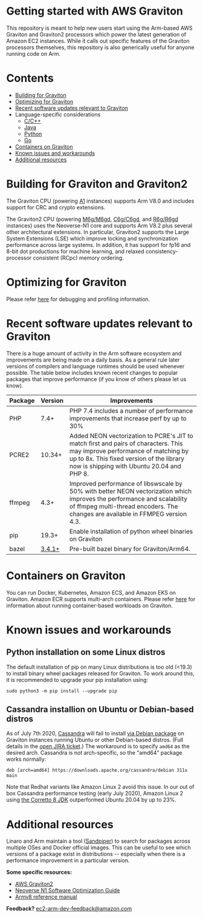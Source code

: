 # Getting started with AWS Graviton

This repository is meant to help new users start using the Arm-based AWS Graviton and Graviton2 processors which power the latest generation of Amazon EC2 instances. While it calls out specific features of the Graviton processors themselves, this repository is also generically useful for anyone running code on Arm.

# Contents
* [Building for Graviton](#building-for-graviton-and-graviton2)
* [Optimizing for Graviton](optimizing.md)
* [Recent software updates relevant to Graviton](#recent-software-updates-relevant-to-graviton)
* Language-specific considerations
	* [C/C++](c-c++.md)
	* [Java](java.md)
	* [Python](python.md)
	* [Go](golang.md)
* [Containers on Graviton](containers.md)
* [Known issues and workarounds](#known-issues-and-workarounds)
* [Additional resources](#additional-resources)

# Building for Graviton and Graviton2
The Graviton CPU (powering [A1](https://aws.amazon.com/ec2/instance-types/a1/) instances) supports Arm V8.0 and includes support for CRC and crypto extensions.

The Graviton2 CPU (powering [M6g/M6gd](https://aws.amazon.com/ec2/instance-types/m6/), [C6g/C6gd](https://aws.amazon.com/ec2/instance-types/c6/), and [R6g/R6gd](https://aws.amazon.com/ec2/instance-types/r6/) instances) uses the Neoverse-N1 core and supports Arm V8.2 plus several
other architectural extensions. In particular, Graviton2 supports the Large
System Extensions (LSE) which improve locking and synchronization performance
across large systems. In addition, it has support for fp16 and 8-bit dot
productions for machine learning, and relaxed consistency-processor consistent
(RCpc) memory ordering.

# Optimizing for Graviton
Please refer [here](optimizing.md) for debugging and profiling information.

# Recent software updates relevant to Graviton
There is a huge amount of activity in the Arm software ecosystem and improvements are being
made on a daily basis. As a general rule later versions of compilers and language runtimes
should be used whenever possible. The table below includes known recent changes to popular
packages that improve performance (if you know of others please let us know).

Package | Version | Improvements
--------|---------|-------------
PHP     | 7.4+    | PHP 7.4 includes a number of performance improvements that increase perf by up to 30%
PCRE2   | 10.34+  | Added NEON vectorization to PCRE's JIT to match first and pairs of characters. This may improve performance of matching by up to 8x. This fixed version of the library now is shipping with Ubuntu 20.04 and PHP 8.
ffmpeg  |   4.3+  | Improved performance of libswscale by 50% with better NEON vectorization which improves the performance and scalability of ffmpeg multi-thread encoders. The changes are available in FFMPEG version 4.3.
pip     | 19.3+   | Enable installation of python wheel binaries on Graviton
bazel	| [3.4.1+](https://github.com/bazelbuild/bazel/releases/tag/3.4.1) | Pre-built bazel binary for Graviton/Arm64. 

# Containers on Graviton
You can run Docker, Kubernetes, Amazon ECS, and Amazon EKS on Graviton. Amazon ECR supports multi-arch containers.
Please refer [here](containers.md) for information about running container-based workloads on Graviton.

# Known issues and workarounds

## Python installation on some Linux distros
The default installation of pip on many Linux distributions is too old \(<19.3\) to install binary wheel packages released for Graviton.  To work around this, it is recommended to upgrade your pip installation using:
```
sudo python3 -m pip install --upgrade pip
```

## Cassandra installion on Ubuntu or Debian-based distros
As of July 7th 2020, [Cassandra](https://cassandra.apache.org/) will fail to install [via Debian package](https://cassandra.apache.org/download/) on Graviton instances running Ubuntu or other Debian-based distros. (Full details in the [open JIRA ticket](https://issues.apache.org/jira/browse/CASSANDRA-15889).) The workaround is to specify `amd64` as the desired arch. Cassandra is not arch-specific, so the "amd64" package works normally:
```
deb [arch=amd64] https://downloads.apache.org/cassandra/debian 311x main
```

Note that Redhat variants like Amazon Linux 2 avoid this issue. In our out of box Cassandra performance testing (early July 2020), Amazon Linux 2 using [the Corretto 8 JDK](https://docs.aws.amazon.com/corretto/latest/corretto-8-ug/amazon-linux-install.html) outperformed Ubuntu 20.04 by up to 23%.

# Additional resources
Linaro and Arm maintain a tool ([Sandpiper](http://sandpiper.linaro.org/)) to
search for packages across multiple OSes and Docker official images. This can
be useful to see which versions of a package exist in distributions --
especially when there is a performance improvement in a particular version.

**Some specific resources:**
 * [AWS Graviton2](https://aws.amazon.com/ec2/graviton/)
 * [Neoverse N1 Software Optimization Guide](https://static.docs.arm.com/swog309707/a/Arm_Neoverse_N1_Software_Optimization_Guide.pdf?_ga=2.243116802.1800297234.1576266995-544296985.1575476490)
 * [Armv8 reference manual](https://static.docs.arm.com/ddi0487/ea/DDI0487E_a_armv8_arm.pdf?_ga=2.201302702.1800297234.1576266995-544296985.1575476490)

**Feedback?** ec2-arm-dev-feedback@amazon.com
